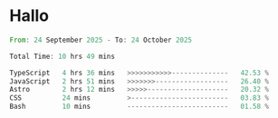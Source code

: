 # Hallo
<!--START_SECTION:waka-->

```rust
From: 24 September 2025 - To: 24 October 2025

Total Time: 10 hrs 49 mins

TypeScript   4 hrs 36 mins   >>>>>>>>>>>--------------   42.53 %
JavaScript   2 hrs 51 mins   >>>>>>>------------------   26.40 %
Astro        2 hrs 12 mins   >>>>>--------------------   20.32 %
CSS          24 mins         >------------------------   03.83 %
Bash         10 mins         -------------------------   01.58 %
```

<!--END_SECTION:waka-->
